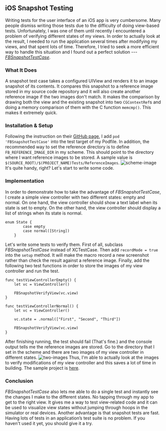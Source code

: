 ## iOS Snapshot Testing
Writing tests for the user interface of an iOS app is very cumbersome.
Many people dismiss writing those tests due to the difficulty of doing view-based tests.
Unfortunately, I was one of them until recently I encountered a problem of verifying different states of my views.
In order to actually look at the result, I needed to run the application several times after modifying my views, and that spent lots of time.
Therefore, I tried to seek a more efficient way to handle this situation and I found out a perfect solution --- [_FBSnapshotTestCase_](https://github.com/facebook/ios-snapshot-test-case).

### What It Does
A snapshot test case takes a configured UIView and renders it to an image snapshot of its contents.
It compares this snapshot to a reference image stored in my source code repository and it will also create another reference image if the two images don't match.
It makes the comparison by drawing both the view and the existing snapshot into two `CGContextRef`s and doing a memory comparison of them with the C function `memcmp()`. This makes it extremely quick.

### Installation & Setup
Following the instruction on their [GitHub page](https://github.com/facebook/ios-snapshot-test-case), I add `pod 'FBSnapshotTestCase'` into the test target of my Podfile.
In addition, the recommended way to set the reference directory is to define `FB_REFERENCE_IMAGE_DIR` in my scheme.
This should point to the directory where I want reference images to be stored.
A sample value is `$(SOURCE_ROOT)/$(PROJECT_NAME)Tests/ReferenceImages`.
![scheme-image]()
It's quite handy, right? Let's start to write some code.

### Implementation
In order to demonstrate how to take the advantage of _FBSnapshotTestCase_, I create a simple view controller with two different states: empty and normal.
On one hand, the view controller should show a text label when its state is set to empty.
On the other hand, the view controller should display a list of strings when its state is normal.
```
enum State {
        case empty
        case normal([String])
    }
```
Let's write some tests to verify them.
First of all, subclass _FBSnapshotTestCase_ instead of XCTestCase.
Then add `recordMode = true` into the `setup` method.
It will make the macro record a new screenshot rather than check the result against a reference image.
Finally, add the following two test functions in order to store the images of my view controller and run the test.
```
func testViewControllerEmpty() {
    let vc = ViewController()
    
    FBSnapshotVerifyView(vc.view)
}

func testViewControllerNormal() {
    let vc = ViewController()

    vc.state = .normal(["First", "Second", "Third"])

    FBSnapshotVerifyView(vc.view)
}
```
After finishing running, the test should fail (That's fine.) and the console output tells me the reference images are stored.
Go to the directory that I set in the scheme and there are two images of my view controller in different states.
![two-images]()
Thus, I'm able to actually look at the images to verify modifications of my view controller and this saves a lot of time in building.
The sample project is [here]().

### Conclusion
_FBSnapshotTestCase_ also lets me able to do a single test and instantly see the changes I make to the different states.
No tapping through my app to get to the right view.
It gives me a way to test view-related code and it can be used to visualize view states without jumping through hoops in the simulator or real devices.
Another advantage is that snapshot tests are fast.
Having lots of tests in an application’s test suite is no problem.
If you haven't used it yet, you should give it a try.
